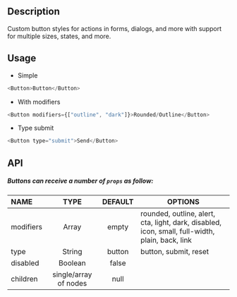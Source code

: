 ## Description

Custom button styles for actions in forms, dialogs, and more with support for multiple sizes, states, and more.

## Usage

- Simple

```js
<Button>Button</Button>
```

- With modifiers

```js
<Button modifiers={["outline", "dark"]}>Rounded/Outline</Button>
```

- Type submit

```js
<Button type="submit">Send</Button>
```

## API

##### Buttons can receive a number of `props` as follow:

| NAME      |         TYPE          | DEFAULT | OPTIONS                                                                                         |
| :-------- | :-------------------: | :-----: | ----------------------------------------------------------------------------------------------- |
| modifiers |         Array         |  empty  | rounded, outline, alert, cta, light, dark, disabled, icon, small, full-width, plain, back, link |
| type      |        String         | button  | button, submit, reset                                                                           |
| disabled  |        Boolean        |  false  |
| children  | single/array of nodes |  null   |
